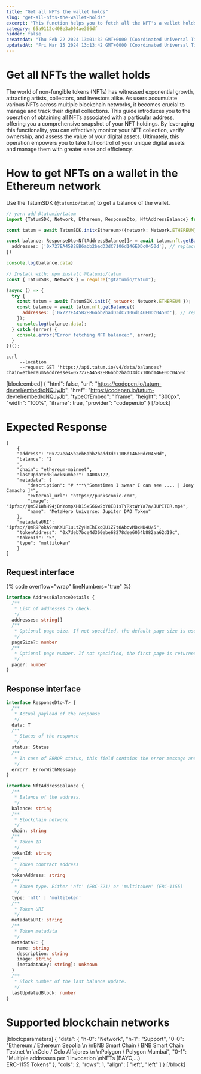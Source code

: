 ```yaml
---
title: "Get all NFTs the wallet holds"
slug: "get-all-nfts-the-wallet-holds"
excerpt: "This function helps you to fetch all the NFT's a wallet holds, all you have to do is pass the address to the function parameter and chain while initialising the sdk."
category: 65a9112c408e3a004ae366df
hidden: false
createdAt: "Thu Feb 22 2024 13:01:32 GMT+0000 (Coordinated Universal Time)"
updatedAt: "Fri Mar 15 2024 13:13:42 GMT+0000 (Coordinated Universal Time)"
---
```

# Get all NFTs the wallet holds

The world of non-fungible tokens (NFTs) has witnessed exponential growth, attracting artists, collectors, and investors alike. As users accumulate various NFTs across multiple blockchain networks, it becomes crucial to manage and track their digital collections. This guide introduces you to the operation of obtaining all NFTs associated with a particular address, offering you a comprehensive snapshot of your NFT holdings. By leveraging this functionality, you can effectively monitor your NFT collection, verify ownership, and assess the value of your digital assets. Ultimately, this operation empowers you to take full control of your unique digital assets and manage them with greater ease and efficiency.

# How to get NFTs on a wallet in the Ethereum network

Use the TatumSDK (`@tatumio/tatum`) to get a balance of the wallet.

```typescript
// yarn add @tatumio/tatum
import {TatumSDK, Network, Ethereum, ResponseDto, NftAddressBalance} from '@tatumio/tatum'

const tatum = await TatumSDK.init<Ethereum>({network: Network.ETHEREUM})

const balance: ResponseDto<NftAddressBalance[]> = await tatum.nft.getBalance({
  addresses: ['0x727EA45B2EB6abb2badD3dC7106d146E0Dc0450d'], // replace with your address
})

console.log(balance.data)
```
```javascript
// Install with: npm install @tatumio/tatum
const { TatumSDK, Network } = require("@tatumio/tatum");

(async () => {
  try {
    const tatum = await TatumSDK.init({ network: Network.ETHEREUM });
    const balance = await tatum.nft.getBalance({
      addresses: ['0x727EA45B2EB6abb2badD3dC7106d146E0Dc0450d'], // replace with your address
    });
    console.log(balance.data);
  } catch (error) {
    console.error("Error fetching NFT balance:", error);
  }
})();
```
```curl
curl 
     --location 
     --request GET 'https://api.tatum.io/v4/data/balances?chain=ethereum&addresses=0x727EA45B2EB6abb2badD3dC7106d146E0Dc0450d'
```

[block:embed]
{
  "html": false,
  "url": "https://codepen.io/tatum-devrel/embed/oNQJyJb",
  "href": "https://codepen.io/tatum-devrel/embed/oNQJyJb",
  "typeOfEmbed": "iframe",
  "height": "300px",
  "width": "100%",
  "iframe": true,
  "provider": "codepen.io"
}
[/block]


# Expected Response

```json5
[
    {
    "address": "0x727ea45b2eb6abb2badd3dc7106d146e0dc0450d",
    "balance": "2
    ",
    "chain": "ethereum-mainnet",
    "lastUpdatedBlockNumber": 14086122,
    "metadata": {
        "description": "# ***\"Sometimes I swear I can see .... | Joey Camacho ]*",
        "external_url": "https://punkscomic.com",
        "image": "ipfs://QmS21WhH94jBnYompXHD1SxS6Gw2bY8E81sTYRktWrYa7a/JUPITER.mp4",
        "name": "MetaHero Universe: Jupiter DAO Token"
    },
    "metadataURI": "ipfs://QmR9PokA9rnKKUF1uLtZyHYEhExqQU1Z7t8AbovMBxND4U/5",
    "tokenAddress": "0x7deb7bce4d360ebe68278dee6054b882aa62d19c",
    "tokenId": "5",
    "type": "multitoken"
    }
]
```

## Request interface

{% code overflow="wrap" lineNumbers="true" %}

```typescript
interface AddressBalanceDetails {
  /**
   * List of addresses to check.
   */
  addresses: string[]
  /**
   * Optional page size. If not specified, the default page size is used, which is 10.
   */
  pageSize?: number
  /**
   * Optional page number. If not specified, the first page is returned.
   */
  page?: number
}
```

## Response interface

```typescript
interface ResponseDto<T> {
  /**
   * Actual payload of the response
   */
  data: T
  /**
   * Status of the response
   */
  status: Status
  /**
   * In case of ERROR status, this field contains the error message and detailed description
   */
  error?: ErrorWithMessage
}

interface NftAddressBalance {
  /**
   * Balance of the address.
   */
  balance: string
  /**
   * Blockchain network
   */
  chain: string
  /**
   * Token ID
   */
  tokenId: string
  /**
   * Token contract address
   */
  tokenAddress: string
  /**
   * Token type. Either 'nft' (ERC-721) or 'multitoken' (ERC-1155)
   */
  type: 'nft' | 'multitoken'
  /**
   * Token URI
   */
  metadataURI: string
  /**
   * Token metadata
   */
  metadata?: {
    name: string
    description: string
    image: string
    [metadataKey: string]: unknown
  }
  /**
   * Block number of the last balance update.
   */
  lastUpdatedBlock: number
}
```

# Supported blockchain networks

[block:parameters]
{
  "data": {
    "h-0": "Network",
    "h-1": "Support",
    "0-0": "Ethereum / Ethereum Sepolia  \n  \nBNB Smart Chain / BNB Smart Chain Testnet  \n  \nCelo / Celo Alfajores  \n  \nPolygon / Polygon Mumbai",
    "0-1": "Multiple addresses per 1 invocation  \nNFTs (BAYC,...)<br>ERC-1155 Tokens"
  },
  "cols": 2,
  "rows": 1,
  "align": [
    "left",
    "left"
  ]
}
[/block]
